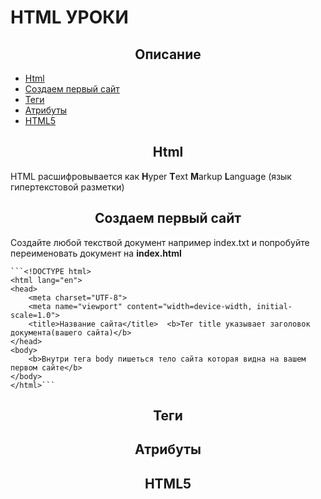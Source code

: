 # HTML УРОКИ

<h2 align='center'>Описание</h2>
<ul> 
    <li><a href="">Html</a></li>
    <li><a href="">Создаем первый сайт</a></li>
    <li><a href="">Теги</a></li>
    <li><a href="#der">Атрибуты</a></li>
    <li><a href="#der">HTML5</a></li>
</ul>

<h2 align='center'>Html</h2>
<p>HTML расшифровывается как <b>H</b>yper <b>T</b>ext <b>M</b>arkup <b>L</b>anguage (язык гипертекстовой разметки)</p>

<h2 align='center'>Создаем первый сайт</h2>
<div class="der">
    <p>Создайте любой текствой документ например index.txt и попробуйте переименовать документ на <b>index.html</b></p>

    ```<!DOCTYPE html>
    <html lang="en">
    <head>
        <meta charset="UTF-8">
        <meta name="viewport" content="width=device-width, initial-scale=1.0">
        <title>Название сайта</title>  <b>Тег title указывает заголовок документа(вашего сайта)</b> 
    </head>
    <body>
        <b>Внутри тега body пишеться тело сайта которая видна на вашем первом сайте</b>
    </body>
    </html>```

    
</div>
<h2 align='center'>Теги</h2>
<h2 align='center'>Атрибуты</h2>
<h2 align='center'>HTML5</h2>
